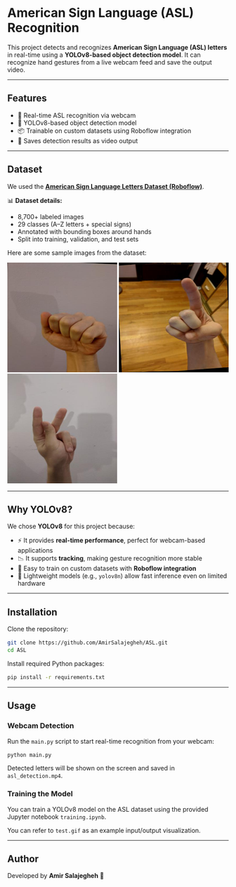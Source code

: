 # American Sign Language (ASL) Recognition

This project detects and recognizes **American Sign Language (ASL) letters** in real-time using a **YOLOv8-based object detection model**.
It can recognize hand gestures from a live webcam feed and save the output video.

---

## Features

* 🔴 Real-time ASL recognition via webcam
* 🤖 YOLOv8-based object detection model
* 📦 Trainable on custom datasets using Roboflow integration
* 🎥 Saves detection results as video output

---

## Dataset

We used the **[American Sign Language Letters Dataset (Roboflow)](https://public.roboflow.com/object-detection/american-sign-language-letters/1)**.

📊 **Dataset details:**

* 8,700+ labeled images
* 29 classes (A–Z letters + special signs)
* Annotated with bounding boxes around hands
* Split into training, validation, and test sets

Here are some sample images from the dataset:

<img src="Data/as1.jpg" width="250">  
<img src="Data/as2.jpg" width="250">  
<img src="Data/as3.jpg" width="250">  

---

## Why YOLOv8?

We chose **YOLOv8** for this project because:

* ⚡ It provides **real-time performance**, perfect for webcam-based applications
* 📉 It supports **tracking**, making gesture recognition more stable
* 🔧 Easy to train on custom datasets with **Roboflow integration**
* 🧩 Lightweight models (e.g., `yolov8n`) allow fast inference even on limited hardware

---

## Installation

Clone the repository:

```bash
git clone https://github.com/AmirSalajegheh/ASL.git
cd ASL
```

Install required Python packages:

```bash
pip install -r requirements.txt
```

---

## Usage

### Webcam Detection

Run the `main.py` script to start real-time recognition from your webcam:

```bash
python main.py
```

Detected letters will be shown on the screen and saved in `asl_detection.mp4`.

### Training the Model

You can train a YOLOv8 model on the ASL dataset using the provided Jupyter notebook `training.ipynb`.

You can refer to `test.gif` as an example input/output visualization.

---

## Author

Developed by **Amir Salajegheh** 🚀
